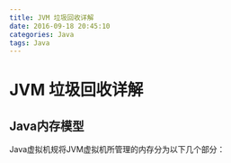 ```yaml
---
title: JVM 垃圾回收详解
date: 2016-09-18 20:45:10
categories: Java
tags: Java
---
```


# JVM 垃圾回收详解

## Java内存模型
Java虚拟机规将JVM虚拟机所管理的内存分为以下几个部分：
<!--more>
![](https://user-gold-cdn.xitu.io/2016/12/9/dfd03f89c703b75324ab2d80a2444478)

1. 程序计数器（Program Counter Register）是一块较小的内存空间，它的作用可以看做是当前线程所执行字节码的行号指示器。是线程私有，生命周期与线程相同。
2. Java虚拟机栈（Java Virtual Machine Stacks）也是线程私有的，它的生命周期与线程相同。 Java虚拟机栈描述的是Java方法（区别于native的本地方法）执行的内存模型：每个方法被执行的时候都会同时创建一个栈帧（Stack Frame）用于存储局部变量表、操作栈、动作链接、方法出口等信息。每个方法被调用直至执行完成的过程，就对应着一个栈帧在虚拟机栈中从入栈到出栈的过程。  
3. 本地方法栈（Native Method Stacks）与虚拟机栈所发挥的作用是非常相似的，其区别不过是虚拟机栈为虚拟机执行Java方法(也就是字节码)服务，而本地方法栈则为虚拟机所使用到的Native方法服务。
4. Java堆：是虚拟机管理内存中最大的一块，被所有线程共享，该区域用于存放对象实例，几乎所有的对象都在该区域分配。Java堆是内存回收的主要区域，从内存回收角度看，由于现在的收集器大都采用分代收集算法，所以Java堆还可以细分为：新生代和老年代，再细分一点的话可以分为Eden空间、From Survivor空间、To Survivor空间等。根据Java虚拟机规范规定，Java堆可以处于物理上不连续的空间，只要逻辑上是连续的就行。
5. 方法区：各个线程所共享的，用于存储已被虚拟机加载类信息、常亮、静态变量、即时编译器编译后的代码等数据。
6. 常量池，运行时常量池是方法区的一部分。存放类信息、常量、静态变量、编译器编译后的代码等数据。运行期间可以将新的常量放入常量池中，用得比较多的就是String类的intern()方法，当一个String实例调用intern时，Java查找常量池中是否有相同的Unicode的字符串常量，若有，则返回其引用；若没有，则在常量池中增加一个Unicode等于该实例字符串并返回它的引用。

关于内存模型更详细可参考[http://gityuan.com/2016/01/09/java-memory/]()

上面的几个部分，我们重点关注的是Java虚拟机栈和堆这两个。栈中主要保存了对象的引用，堆中保存了实际的对象，因此，实际上堆占了整个程序运行内存的大头，因此，内存回收就发生在堆中。

## 堆内存模型
前面已经简单介绍了堆内存模型，下面再详细介绍一下。
![](https://jayfeng.com/images/gc_heap.png)

- JVM将堆分成了二个大区:新生代和老年代。比例为1：2。  
- 新生代又分为三个部分：一个Eden区和两个Survivor区，比例为8：1：1。  
- 大多数新建的对象都位于Eden区。当Eden区被对象填满时，就会执行Minor GC。并把所有存活下来的对象转移到其中一个survivor区。
- 经过多次GC周期后，仍然存活下来的对象会被转移到年老代内存空间
- 年老代内存里包含了长期存活的对象和经过多次Minor GC后依然存活下来的对象。通常会在老年代内存被占满时进行垃圾回收。老年代的垃圾收集叫做Major GC。Major GC会花费更多的时间。

## 可回收对象的判定
什么样的对象是垃圾（无用对象），需要被回收？目前市面上有两种算法用来判定一个对象是否为垃圾。

1. 引用计数算法

给对象中添加一个引用计数器，每当有一个地方引用它时，计数器值就加1；当引用失效时，计数器值就减1；任何时刻计数器为0的对象就是不可能再被使用的。
![](https://jayfeng.com/images/gc_recycled_object.png)

优点是简单，高效。  
缺点是很难处理循环引用，比如图中相互引用的两个对象则无法释放

2. 可达性分析算法（根搜索算法）

为了解决上面的循环引用问题，Java采用了一种新的算法：可达性分析算法。
从GC Roots（每种具体实现对GC Roots有不同的定义）作为起点，向下搜索它们引用的对象，可以生成一棵引用树，树的节点视为可达对象，反之视为不可达。
![](https://jayfeng.com/images/gc_root_object.png)

这样即使循环引用了，只要没有被GC Roots引用了依然会被回收。
但是，这个GC Roots的定义就要考究了，Java语言定义了如下GC Roots对象：
> 
虚拟机栈（帧栈中的本地变量表）中引用的对象。  
方法区中静态属性引用的对象。  
方法区中常量引用的对象。  
本地方法栈中JNI引用的对象。  

## 引用
无论是通过引用计数算法判断对象的引用数量，还是通过可达性分析算法判断对象的引用链是否可达，判定对象是否存活都与“引用”有关。   
在JDK 1.2以前，Java中的引用的定义很传统：如果reference类型的数据中存储的数值代表的是另外一块内存的起始地址，就称这块内存代表着一个引用。

在JDK 1.2之后，Java对引用的概念进行了扩充  
将引用分为强引用（Strong Reference）、软引用（Soft Reference）、弱引用（Weak Reference）、虚引用（Phantom Reference）4种，这4种引用强度依次逐渐减弱。

- 强引用,类似“Object obj = new Object()”这类的引用，只要强引用还存在，垃圾收集器永远不会回收掉被引用的对象。
- 软引用(SoftReference),用来描述一些还有用但并非必需的对象。在内存不足时会被回收，一般用来作为对象缓存。
- 弱引用(WeakReference),也是用来描述非必需对象的，但是它的强度比软引用更弱一些，被弱引用关联的对象只能生存到下一次垃圾收集发生之前。当垃圾收集器工作时，无论当前内存是否足够，都会回收掉只被弱引用关联的对象。
- 虚引用(PhantomReference),最弱的一种引用关系。一个对象是否有虚引用的存在，完全不会对其生存时间构成影响，也无法通过虚引用来取得一个对象实例。为一个对象设置虚引用关联的唯一目的就是能在这个对象被收集器回收时收到一个系统通知。

## Stop the World
所有的垃圾收集都是“Stop the World”事件，因为所有的应用线程都会停下来直到操作完成（所以叫“Stop the World”）。


## 几种垃圾回收算法
知道哪些是垃圾对象了，怎么回收呢？目前主流有以下几种算法。

### 1.标记清除算法 (Mark-Sweep)

标记-清除算法分为两个阶段：标记阶段和清除阶段。标记阶段的任务是标记出所有需要被回收的对象，清除阶段就是回收被标记的对象所占用的空间。  

优点是简单，容易实现。  
缺点是容易产生内存碎片，碎片太多可能会导致后续过程中需要为大对象分配空间时无法找到足够的空间而提前触发新的一次垃圾收集动作。
示意图如下
![](https://user-gold-cdn.xitu.io/2016/12/9/f0a3493a126c3a3b4df3532f19c42301)

### 2.复制算法 (Copying)

复制算法将可用内存按容量划分为大小相等的两块，每次只使用其中的一块。当这一块的内存用完了，就将还存活着的对象复制到另外一块上面，然后再把已使用的内存空间一次清理掉，这样一来就不容易出现内存碎片的问题。

优缺点就是，实现简单，运行高效且不容易产生内存碎片，但是却对内存空间的使用做出了高昂的代价，因为能够使用的内存缩减到原来的一半。  

从算法原理我们可以看出，Copying算法的效率跟存活对象的数目多少有很大的关系，如果存活对象很多，那么Copying算法的效率将会大大降低。
示意图如下
![](https://user-gold-cdn.xitu.io/2016/12/9/84a424144df8ebea30166bf6f091f2fc)

### 3.标记整理算法 (Mark-Compact)

该算法标记阶段和Mark-Sweep一样，但是在完成标记之后，它不是直接清理可回收对象，而是将存活对象都向一端移动，然后清理掉端边界以外的内存。
所以，特别适用于存活对象多，回收对象少的情况下。
![](https://user-gold-cdn.xitu.io/2016/12/9/84a424144df8ebea30166bf6f091f2fc)

### 4.分代回收算法
分代收集算法是目前大部分JVM的垃圾收集器采用的算法。它的核心思想是根据对象存活的生命周期将内存划分为若干个不同的区域。  
一般情况下将堆区划分为老年代（Old Generation）和新生代（Young Generation），老年代的特点是每次垃圾收集时只有少量对象需要被回收，而新生代的特点是每次垃圾回收时都有大量的对象需要被回收，那么就可以根据不同代的特点采取最适合的收集算法。
> 复制算法：适用于存活对象很少。回收对象多  
标记整理算法: 适用用于存活对象多，回收对象少

目前大部分垃圾收集器对于新生代都采取Copying算法，因为新生代中每次垃圾回收都要回收大部分对象，也就是说需要复制的操作次数较少，但是实际中并不是按照1：1的比例来划分新生代的空间的，一般来说是将新生代划分为一块较大的Eden空间和两块较小的Survivor空间（一般为8:1:1），每次使用Eden空间和其中的一块Survivor空间，当进行回收时，将Eden和Survivor中还存活的对象复制到另一块Survivor空间中，然后清理掉Eden和刚才使用过的Survivor空间。

而由于老年代的特点是每次回收都只回收少量对象，一般使用的是Mark-Compact算法。

## 一些问题
- GC是在什么时候，对什么东西，做了什么事情？
什么时候？触发GC的时机: Eden区被对象填满时，就会执行Minor GC;老年代内存被占满时执行Major GC；  
对什么东西？对那些从gc root开始搜索，搜索不到的对象以及弱引用、虚引用对象；  
干什么？ 回收掉上面这些对象占据的内存空间。具体：在新生代做的是复制清理，把所有存活下来的对象转移到其中一个survivor区。老年代做的是标记整理，碎片整理等。

- 为什么Eden空间这么大而Survivor空间要分的少一点？  
新创建的对象都是放在Eden空间，这是很频繁的，尤其是大量的局部变量产生的临时对象，这些对象绝大部分都应该马上被回收，能存活下来被转移到survivor空间的往往不多。所以，设置较大的Eden空间和较小的Survivor空间是合理的，大大提高了内存的使用率，缓解了Copying算法的缺点。

- 从Eden空间往Survivor空间转移的时候Survivor空间不够了怎么办？  
直接放到老年代去。

- Eden空间和两块Survivor空间的工作流程
现在假定有新生代Eden，Survivor A， Survivor B三块空间和老生代Old一块空间。
```
// 分配了一个又一个对象
放到Eden区
// 不好，Eden区满了，只能GC(新生代GC：Minor GC)了
把Eden区的存活对象copy到Survivor A区，然后清空Eden区（本来Survivor B区也需要清空的，不过本来就是空的）
// 又分配了一个又一个对象
放到Eden区
// 不好，Eden区又满了，只能GC(新生代GC：Minor GC)了
把Eden区和Survivor A区的存活对象copy到Survivor B区，然后清空Eden区和Survivor A区
// 又分配了一个又一个对象
放到Eden区
// 不好，Eden区又满了，只能GC(新生代GC：Minor GC)了
把Eden区和Survivor B区的存活对象copy到Survivor A区，然后清空Eden区和Survivor B区
// ...
// 有的对象来回在Survivor A区或者B区呆了比如15次，就被分配到老年代Old区
// 有的对象太大，超过了Eden区，直接被分配在Old区
// 有的存活对象，放不下Survivor区，也被分配到Old区
// ...
// 在某次Minor GC的过程中突然发现：
// 不好，老年代Old区也满了，这是一次大GC(老年代GC：Major GC)
Old区慢慢的整理一番，空间又够了
// 继续Minor GC
// ...
// ...
```

## 触发GC的类型

Java虚拟机会把每次触发GC的信息打印出来来帮助我们分析问题，所以掌握触发GC的类型是分析日志的基础。

- GC_FOR_MALLOC: 表示是在堆上分配对象时内存不足触发的GC。
- GC_CONCURRENT: 当我们应用程序的堆内存达到一定量，或者可以理解为快要满的时候，系统会自动触发GC操作来释放内存。
- GC_EXPLICIT: 表示是应用程序调用System.gc、VMRuntime.gc接口或者收到SIGUSR1信号时触发的GC。
- GC_BEFORE_OOM: 表示是在准备抛OOM异常之前进行的最后努力而触发的GC。

## java堆内存开关
![](https://user-gold-cdn.xitu.io/2016/12/9/ee1bd3f4af67b1393e82760cd77daa56)



# Dalvik虚拟机和Art虚拟机
上面讲的是Java的JVM的垃圾回收机制，但是Android使用的虚拟机是Dalvik或者ART，两者在实现上有很多不同之处。

- JAVA虚拟机运行的是JAVA字节码，Dalvik虚拟机运行的是Dalvik字节码
- Dalvik可执行文件体积更小
- JVM基于栈，DVM基于寄存器  
JAVA虚拟机基于栈结构，程序在运行时虚拟机需要频繁的从栈上读取写入数据，这个过程需要更多的指令分派与内存访问次数，会耗费很多CPU时间。
Dalvik虚拟机基于寄存器架构，数据的访问通过寄存器间直接传递，这样的访问方式比基于栈方式要快很多。
- Dalvik虚拟机执行的是dex字节码，ART虚拟机执行的是本地机器码
Dalvik执行的是dex字节码，运行时动态地将执行频率很高的dex字节码翻译成本地机器码，然后在执行，但是将dex字节码翻译成本地机器码是发生在应用程序的运行过程中，并且应用程序每一次重新运行的时候，都要重新做这个翻译工作，相对浪费。  
安卓4.4开始使用ART虚拟机，在安装应用的时候，dex中的字节码将被编译成本地机器码，之后每次打开应用，执行的都是本地机器码。移除了运行时的解释执行，效率更高，启动更快。
> ART优点：  
①系统性能显著提升  
②应用启动更快、运行更快、体验更流畅、触感反馈更及时  
③续航能力提升  
④支持更低的硬件   
>
ART缺点  
①更大的存储空间占用，可能增加10%-20%  
②更长的应用安装时间

总的来说ART就是“空间换时间”


## 参考
[理解Java垃圾回收机制](https://jayfeng.com/2016/03/11/%E7%90%86%E8%A7%A3Java%E5%9E%83%E5%9C%BE%E5%9B%9E%E6%94%B6%E6%9C%BA%E5%88%B6/)  
[JAVA虚拟机、Dalvik虚拟机和ART虚拟机简要对比](http://blog.csdn.net/jason0539/article/details/50440669)